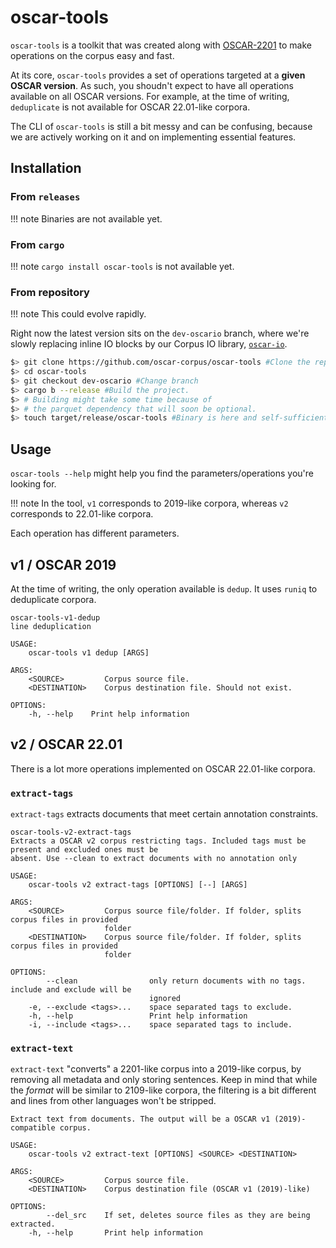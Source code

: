 # oscar-tools

`oscar-tools` is a toolkit that was created along with [OSCAR-2201](../versions/oscar-2201.md) to make operations on the corpus easy and fast.

At its core, `oscar-tools` provides a set of operations targeted at a **given OSCAR version**. As such, you shoudn't expect to have all operations available on all OSCAR versions. For example, at the time of writing, `deduplicate` is not available for OSCAR 22.01-like corpora. 

The CLI of `oscar-tools` is still a bit messy and can be confusing, because we are actively working on it and on implementing essential features.

## Installation

### From `releases`

!!! note
    Binaries are not available yet.

### From `cargo`

!!! note
    `cargo install oscar-tools` is not available yet.

### From repository

!!! note 
    This could evolve rapidly.

Right now the latest version sits on the `dev-oscario` branch, where we're slowly replacing inline IO blocks by our Corpus IO library, [`oscar-io`](https://github.com/oscar-corpus/oscar-io).

```sh
$> git clone https://github.com/oscar-corpus/oscar-tools #Clone the repository
$> cd oscar-tools
$> git checkout dev-oscario #Change branch
$> cargo b --release #Build the project. 
$> # Building might take some time because of 
$> # the parquet dependency that will soon be optional.
$> touch target/release/oscar-tools #Binary is here and self-sufficient.
```

## Usage

`oscar-tools --help` might help you find the parameters/operations you're looking for.

!!! note
    In the tool, `v1` corresponds to 2019-like corpora, whereas `v2` corresponds to 22.01-like corpora.

Each operation has different parameters.


## v1 / OSCAR 2019

At the time of writing, the only operation available is `dedup`. It uses `runiq` to deduplicate corpora. 

```
oscar-tools-v1-dedup 
line deduplication

USAGE:
    oscar-tools v1 dedup [ARGS]

ARGS:
    <SOURCE>         Corpus source file.
    <DESTINATION>    Corpus destination file. Should not exist.

OPTIONS:
    -h, --help    Print help information

```

## v2 / OSCAR 22.01

There is a lot more operations implemented on OSCAR 22.01-like corpora.

### `extract-tags`

`extract-tags` extracts documents that meet certain annotation constraints.

```
oscar-tools-v2-extract-tags 
Extracts a OSCAR v2 corpus restricting tags. Included tags must be present and excluded ones must be
absent. Use --clean to extract documents with no annotation only

USAGE:
    oscar-tools v2 extract-tags [OPTIONS] [--] [ARGS]

ARGS:
    <SOURCE>         Corpus source file/folder. If folder, splits corpus files in provided
                     folder
    <DESTINATION>    Corpus source file/folder. If folder, splits corpus files in provided
                     folder

OPTIONS:
        --clean                only return documents with no tags. include and exclude will be
                               ignored
    -e, --exclude <tags>...    space separated tags to exclude.
    -h, --help                 Print help information
    -i, --include <tags>...    space separated tags to include.
```

### `extract-text`

`extract-text` "converts" a 2201-like corpus into a 2019-like corpus, by removing all metadata and only storing sentences. Keep in mind that while the *format* will be similar to 2109-like corpora, the filtering is a bit different and lines from other languages won't be stripped. 

```
Extract text from documents. The output will be a OSCAR v1 (2019)-compatible corpus.

USAGE:
    oscar-tools v2 extract-text [OPTIONS] <SOURCE> <DESTINATION>

ARGS:
    <SOURCE>         Corpus source file.
    <DESTINATION>    Corpus destination file (OSCAR v1 (2019)-like)

OPTIONS:
        --del_src    If set, deletes source files as they are being extracted.
    -h, --help       Print help information
```
